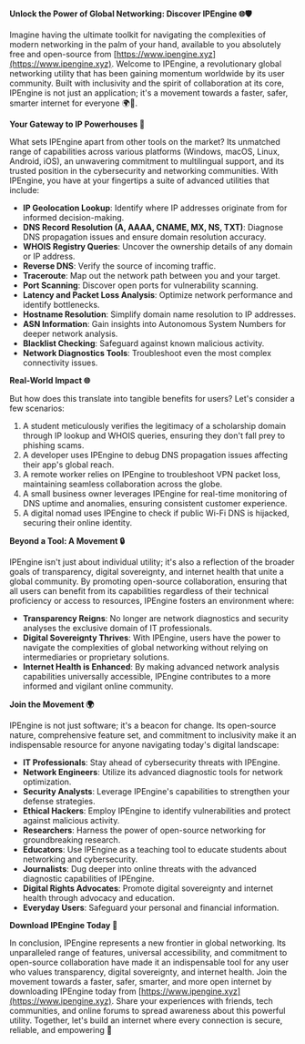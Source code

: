 **Unlock the Power of Global Networking: Discover IPEngine 🌐🛡️**

Imagine having the ultimate toolkit for navigating the complexities of modern networking in the palm of your hand, available to you absolutely free and open-source from [https://www.ipengine.xyz](https://www.ipengine.xyz). Welcome to IPEngine, a revolutionary global networking utility that has been gaining momentum worldwide by its user community. Built with inclusivity and the spirit of collaboration at its core, IPEngine is not just an application; it's a movement towards a faster, safer, smarter internet for everyone 🌍🚀.

**Your Gateway to IP Powerhouses 🔑**

What sets IPEngine apart from other tools on the market? Its unmatched range of capabilities across various platforms (Windows, macOS, Linux, Android, iOS), an unwavering commitment to multilingual support, and its trusted position in the cybersecurity and networking communities. With IPEngine, you have at your fingertips a suite of advanced utilities that include:

- **IP Geolocation Lookup**: Identify where IP addresses originate from for informed decision-making.
- **DNS Record Resolution (A, AAAA, CNAME, MX, NS, TXT)**: Diagnose DNS propagation issues and ensure domain resolution accuracy.
- **WHOIS Registry Queries**: Uncover the ownership details of any domain or IP address.
- **Reverse DNS**: Verify the source of incoming traffic.
- **Traceroute**: Map out the network path between you and your target.
- **Port Scanning**: Discover open ports for vulnerability scanning.
- **Latency and Packet Loss Analysis**: Optimize network performance and identify bottlenecks.
- **Hostname Resolution**: Simplify domain name resolution to IP addresses.
- **ASN Information**: Gain insights into Autonomous System Numbers for deeper network analysis.
- **Blacklist Checking**: Safeguard against known malicious activity.
- **Network Diagnostics Tools**: Troubleshoot even the most complex connectivity issues.

**Real-World Impact 🌐**

But how does this translate into tangible benefits for users? Let's consider a few scenarios:

1.  A student meticulously verifies the legitimacy of a scholarship domain through IP lookup and WHOIS queries, ensuring they don't fall prey to phishing scams.
2.  A developer uses IPEngine to debug DNS propagation issues affecting their app's global reach.
3.  A remote worker relies on IPEngine to troubleshoot VPN packet loss, maintaining seamless collaboration across the globe.
4.  A small business owner leverages IPEngine for real-time monitoring of DNS uptime and anomalies, ensuring consistent customer experience.
5.  A digital nomad uses IPEngine to check if public Wi-Fi DNS is hijacked, securing their online identity.

**Beyond a Tool: A Movement 🔒**

IPEngine isn't just about individual utility; it's also a reflection of the broader goals of transparency, digital sovereignty, and internet health that unite a global community. By promoting open-source collaboration, ensuring that all users can benefit from its capabilities regardless of their technical proficiency or access to resources, IPEngine fosters an environment where:

- **Transparency Reigns**: No longer are network diagnostics and security analyses the exclusive domain of IT professionals.
- **Digital Sovereignty Thrives**: With IPEngine, users have the power to navigate the complexities of global networking without relying on intermediaries or proprietary solutions.
- **Internet Health is Enhanced**: By making advanced network analysis capabilities universally accessible, IPEngine contributes to a more informed and vigilant online community.

**Join the Movement 🌍**

IPEngine is not just software; it's a beacon for change. Its open-source nature, comprehensive feature set, and commitment to inclusivity make it an indispensable resource for anyone navigating today's digital landscape:

- **IT Professionals**: Stay ahead of cybersecurity threats with IPEngine.
- **Network Engineers**: Utilize its advanced diagnostic tools for network optimization.
- **Security Analysts**: Leverage IPEngine's capabilities to strengthen your defense strategies.
- **Ethical Hackers**: Employ IPEngine to identify vulnerabilities and protect against malicious activity.
- **Researchers**: Harness the power of open-source networking for groundbreaking research.
- **Educators**: Use IPEngine as a teaching tool to educate students about networking and cybersecurity.
- **Journalists**: Dug deeper into online threats with the advanced diagnostic capabilities of IPEngine.
- **Digital Rights Advocates**: Promote digital sovereignty and internet health through advocacy and education.
- **Everyday Users**: Safeguard your personal and financial information.

**Download IPEngine Today 📲**

In conclusion, IPEngine represents a new frontier in global networking. Its unparalleled range of features, universal accessibility, and commitment to open-source collaboration have made it an indispensable tool for any user who values transparency, digital sovereignty, and internet health. Join the movement towards a faster, safer, smarter, and more open internet by downloading IPEngine today from [https://www.ipengine.xyz](https://www.ipengine.xyz). Share your experiences with friends, tech communities, and online forums to spread awareness about this powerful utility. Together, let's build an internet where every connection is secure, reliable, and empowering 🚀